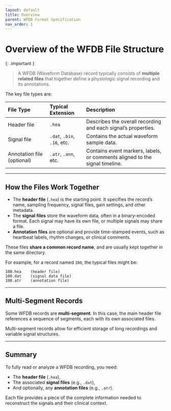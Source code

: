 ```yaml
---
layout: default
title: Overview
parent: WFDB Format Specification
nav_order: 1
---
```


# Overview of the WFDB File Structure

{: .important }
> A WFDB (Waveform Database) record typically consists of **multiple related files** that together define a physiologic signal recording and its annotations.

The key file types are:

| File Type | Typical Extension | Description |
|:----------|:------------------|:------------|
| Header file | `.hea` | Describes the overall recording and each signal’s properties. |
| Signal file | `.dat`, `.bin`, `.16`, etc. | Contains the actual waveform sample data. |
| Annotation file (optional) | `.atr`, `.ann`, etc. | Contains event markers, labels, or comments aligned to the signal timeline. |

---

## How the Files Work Together

- The **header file** (`.hea`) is the starting point. It specifies the record’s name, sampling frequency, signal files, gain settings, and other metadata.
- The **signal files** store the waveform data, often in a binary-encoded format. Each signal may have its own file, or multiple signals may share a file.
- **Annotation files** are optional and provide time-stamped events, such as heartbeat labels, rhythm changes, or clinical comments.

These files **share a common record name**, and are usually kept together in the same directory.

For example, for a record named `100`, the typical files might be:

```
100.hea    (header file)
100.dat    (signal data file)
100.atr    (annotation file)
```

---

## Multi-Segment Records

Some WFDB records are **multi-segment**. In this case, the main header file references a sequence of segments, each with its own associated files.  

Multi-segment records allow for efficient storage of long recordings and variable signal structures.

---

## Summary

To fully read or analyze a WFDB recording, you need:

- The **header file** (`.hea`),
- The associated **signal files** (e.g., `.dat`),
- And optionally, any **annotation files** (e.g., `.atr`).

Each file provides a piece of the complete information needed to reconstruct the signals and their clinical context.
